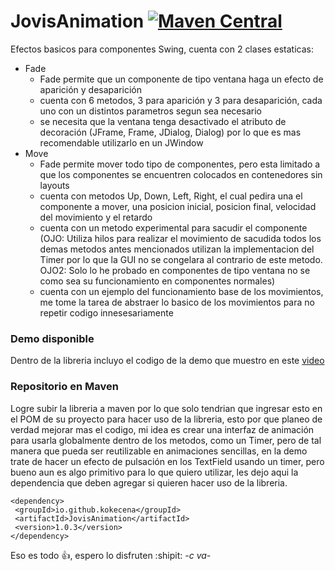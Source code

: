 # JovisAnimation [![Maven Central](https://img.shields.io/maven-central/v/io.github.kokecena/JovisAnimation.svg?label=Maven%20Central)](https://search.maven.org/search?q=g:%22io.github.kokecena%22%20AND%20a:%22JovisAnimation%22)

Efectos basicos para componentes Swing, cuenta con 2 clases estaticas:
- Fade
  - Fade permite que un componente de tipo ventana haga un efecto de aparición y desaparición
  - cuenta con 6 metodos, 3 para aparición y 3 para desaparición, cada uno con un distintos parametros segun sea necesario
  - se necesita que la ventana tenga desactivado el atributo de decoración (JFrame, Frame, JDialog, Dialog) por lo que es mas recomendable utilizarlo en un JWindow
- Move
  - Fade permite mover todo tipo de componentes, pero esta limitado a que los componentes se encuentren colocados en contenedores sin layouts
  - cuenta con metodos Up, Down, Left, Right, el cual pedira una el componente a mover, una posicion inicial, posicion final, velocidad del movimiento y el retardo
  - cuenta con un metodo experimental para sacudir el componente (OJO: Utiliza hilos para realizar el movimiento de sacudida todos los demas metodos antes mencionados 
    utilizan la implementacion del Timer por lo que la GUI no se congelara al contrario de este metodo.
    OJO2: Solo lo he probado en componentes de tipo ventana no se como sea su funcionamiento en componentes normales)
  - cuenta con un ejemplo del funcionamiento base de los movimientos, me tome la tarea de abstraer lo basico de los movimientos para no repetir codigo innesesariamente
  
 ### Demo disponible
 
 Dentro de la libreria incluyo el codigo de la demo que muestro en este [video](https://www.youtube.com/watch?v=nzsKpaFOKaM)
 
 ### Repositorio en Maven
 
 Logre subir la libreria a maven por lo que solo tendrian que ingresar esto en el POM de su proyecto para hacer uso de la libreria, esto por que planeo
 de verdad mejorar mas el codigo, mi idea es crear una interfaz de animación para usarla globalmente dentro de los metodos, como un Timer, pero de tal manera que pueda
 ser reutilizable en animaciones sencillas, en la demo trate de hacer un efecto de pulsación en los TextField usando un timer, pero bueno aun es algo primitivo para lo que
 quiero utilizar, les dejo aqui la dependencia que deben agregar si quieren hacer uso de la libreria.
 
 ```
 <dependency>
  <groupId>io.github.kokecena</groupId>
  <artifactId>JovisAnimation</artifactId>
  <version>1.0.3</version>
</dependency>
```

Eso es todo :+1:, espero lo disfruten :shipit: *-c va-*
